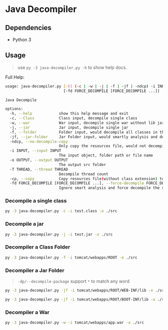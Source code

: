 # Java Decompiler

## Dependencies

* Python 3

## Usage

> use `py -3 java-decompiler.py -h` to show help docs.

Full Help:

```bash
usage: java-decompiler.py [-h] (-c | -w | -j | -f | -jf | -ndcp) -i INPUT -o OUTPUT [-T THREAD] [-cp]
                          [-fd FORCE_DECOMPILE [FORCE_DECOMPILE ...]]

Java Decompile

options:
  -h, --help            show this help message and exit
  -c, --Class           Class input, decompile single class
  -w, --war             War input, decompile single war without lib jar decompilation
  -j, --jar             Jar input, decompile single jar
  -f, --folder          Folder input, would decompile all classes in the folder
  -jf, --jar-folder     Jar Folder input, would smartly analysis and decompile the proper jar file
  -ndcp, --no-decompile-copy
                        Only copy the resources file, would not decompile
  -i INPUT, --input INPUT
                        The input object, folder path or file name
  -o OUTPUT, --output OUTPUT
                        The output src folder
  -T THREAD, --thread THREAD
                        Decompile thread count
  -cp, --copy           Copy resources file(without class extension) to the destination, only work on -f/--folder
  -fd FORCE_DECOMPILE [FORCE_DECOMPILE ...], --force-decompile FORCE_DECOMPILE [FORCE_DECOMPILE ...]
                        Ignore smart analysis and force decompile the specific jar
```

### Decompile a single class

```bash
py -3 java-decompiler.py -c -i test.class -o ./src
```

### Decompile a jar

```bash
py -3 java-decompiler.py -j -i test.jar -o ./src
```

### Decompiler a Class Folder

```bash
py -3 java-decompiler.py -f -i tomcat/webapps/ROOT -o ./src
```

### Decompiler a Jar Folder

> `-dp/--decompile-package` support `*` to match any word
```bash
py -3 java-decompiler.py -jf -i tomcat/webapps/ROOT/WEB-INF/lib -o ./src -dp com.*.test
```

```bash
py -3 java-decompiler.py -jf -i tomcat/webapps/ROOT/BOOT-INF/lib -o ./src -dp com.testa com.testb
```

### Decompiler a War

```bash
py -3 java-decompiler.py -w -i tomcat/webapps/app.war -o ./src
```

